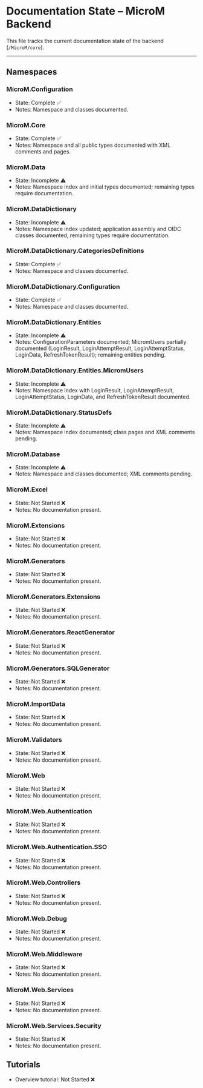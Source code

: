 # Documentation State – MicroM Backend

This file tracks the current documentation state of the backend (`/MicroM/core`).

---

## Namespaces

### MicroM.Configuration
- State: Complete ✅
- Notes: Namespace and classes documented.

### MicroM.Core
- State: Complete ✅
- Notes: Namespace and all public types documented with XML comments and pages.

### MicroM.Data
- State: Incomplete ⚠️
- Notes: Namespace index and initial types documented; remaining types require documentation.

### MicroM.DataDictionary
- State: Incomplete ⚠️
- Notes: Namespace index updated; application assembly and OIDC classes documented; remaining types require documentation.

### MicroM.DataDictionary.CategoriesDefinitions
- State: Complete ✅
- Notes: Namespace and classes documented.

### MicroM.DataDictionary.Configuration
- State: Complete ✅
- Notes: Namespace and classes documented.

### MicroM.DataDictionary.Entities
- State: Incomplete ⚠️
- Notes: ConfigurationParameters documented; MicromUsers partially documented (LoginResult, LoginAttemptResult, LoginAttemptStatus, LoginData, RefreshTokenResult); remaining entities pending.

### MicroM.DataDictionary.Entities.MicromUsers
- State: Incomplete ⚠️
- Notes: Namespace index with LoginResult, LoginAttemptResult, LoginAttemptStatus, LoginData, and RefreshTokenResult documented.

### MicroM.DataDictionary.StatusDefs
- State: Incomplete ⚠️
- Notes: Namespace index documented; class pages and XML comments pending.

### MicroM.Database
- State: Incomplete ⚠️
- Notes: Namespace and classes documented; XML comments pending.

### MicroM.Excel
- State: Not Started ❌
- Notes: No documentation present.

### MicroM.Extensions
- State: Not Started ❌
- Notes: No documentation present.

### MicroM.Generators
- State: Not Started ❌
- Notes: No documentation present.

### MicroM.Generators.Extensions
- State: Not Started ❌
- Notes: No documentation present.

### MicroM.Generators.ReactGenerator
- State: Not Started ❌
- Notes: No documentation present.

### MicroM.Generators.SQLGenerator
- State: Not Started ❌
- Notes: No documentation present.

### MicroM.ImportData
- State: Not Started ❌
- Notes: No documentation present.

### MicroM.Validators
- State: Not Started ❌
- Notes: No documentation present.

### MicroM.Web
- State: Not Started ❌
- Notes: No documentation present.

### MicroM.Web.Authentication
- State: Not Started ❌
- Notes: No documentation present.

### MicroM.Web.Authentication.SSO
- State: Not Started ❌
- Notes: No documentation present.

### MicroM.Web.Controllers
- State: Not Started ❌
- Notes: No documentation present.

### MicroM.Web.Debug
- State: Not Started ❌
- Notes: No documentation present.

### MicroM.Web.Middleware
- State: Not Started ❌
- Notes: No documentation present.

### MicroM.Web.Services
- State: Not Started ❌
- Notes: No documentation present.

### MicroM.Web.Services.Security
- State: Not Started ❌
- Notes: No documentation present.

## Tutorials
- Overview tutorial: Not Started ❌
